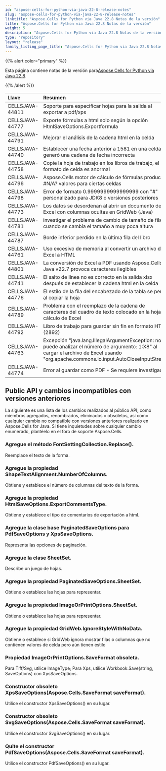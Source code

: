 ```yaml
---
id: "aspose-cells-for-python-via-java-22-8-release-notes"
slug: "aspose-cells-for-python-via-java-22-8-release-notes"
linktitle: "Aspose.Cells for Python via Java 22.8 Notas de la versión"
title: "Aspose.Cells for Python via Java 22.8 Notas de la versión"
weight: 5
description: "Aspose.Cells for Python via Java 22.8 Notas de la versión – the latest updates and fixes."
type: "repository"
layout: "release"
family_listing_page_title: "Aspose.Cells for Python via Java 22.8 Notas de la versión"
---
```

{{% alert color="primary" %}}

 Esta página contiene notas de la versión para[Aspose.Cells for Python via Java 22.8](https://releases.aspose.com/cells/python-java/new-releases/aspose.cells-for-python-via-java-22.8/).

{{% /alert %}}

|**Llave**|**Resumen**|**Categoría**|
|:- |:- |:- |
|CELLSJAVA-44811|Soporte para especificar hojas para la salida al exportar a pdf/xps|
|CELLSJAVA-44777|Exporte fórmulas a html solo según la opción HtmlSaveOptions.Exportformula|
|CELLSJAVA-44791|Mejorar el análisis de la cadena html en la celda|
|CELLSJAVA-44740|Establecer una fecha anterior a 1581 en una celda generó una cadena de fecha incorrecta|
|CELLSJAVA-44758|Copie la hoja de trabajo en los libros de trabajo, el formato de celda es anormal|
|CELLSJAVA-44796|Aspose.Cells motor de cálculo de fórmulas produce ?#N/A? valores para ciertas celdas|
|CELLSJAVA-44798|Error de formato 0.9999999999999999 con "#" personalizado para JDK8 o versiones posteriores|
|CELLSJAVA-44773|Los datos se desordenan al abrir un documento de Excel con columnas ocultas en GridWeb (Java)|
|CELLSJAVA-44781|investigar el problema de cambio de tamaño de fila cuando se cambia el tamaño a muy poca altura|
|CELLSJAVA-44787|Borde inferior perdido en la última fila del libro|
|CELLSJAVA-44761|Uso excesivo de memoria al convertir un archivo de Excel a HTML|
|CELLSJAVA-44801|La conversión de Excel a PDF usando Aspose.Cells for Java v22.7 provoca caracteres ilegibles|
|CELLSJAVA-44741|El salto de línea no es correcto en la salida xlsx después de establecer la cadena html en la celda|
|CELLSJAVA-44776|El estilo de la fila del encabezado de la tabla se perdió al copiar la hoja|
|CELLSJAVA-44789|Problema con el reemplazo de la cadena de caracteres del cuadro de texto colocado en la hoja de cálculo de Excel|
|CELLSJAVA-44792| Libro de trabajo para guardar sin fin en formato HTML (2892)|
|CELLSJAVA-44763|Excepción "java.lang.IllegalArgumentException: no se puede analizar el número de argumento: 1:X8" al cargar el archivo de Excel usando "org.apache.commons.io.input.AutoCloseInputStream"|
|CELLSJAVA-44774|Error al guardar como PDF - Se requiere investigación|

## **Public API y cambios incompatibles con versiones anteriores**

La siguiente es una lista de los cambios realizados al público API, como miembros agregados, renombrados, eliminados o obsoletos, así como cualquier cambio no compatible con versiones anteriores realizado en Aspose.Cells for Java. Si tiene inquietudes sobre cualquier cambio enumerado, plantéelo en el foro de soporte Aspose.Cells.

### **Agregue el método FontSettingCollection.Replace().**

Reemplace el texto de la forma.

### **Agregue la propiedad ShapeTextAlignment.NumberOfColumns.**

Obtiene y establece el número de columnas del texto de la forma.

### **Agregue la propiedad HtmlSaveOptions.ExportCommentsType.**

Obtiene y establece el tipo de comentarios de exportación a html.

### **Agregue la clase base PaginatedSaveOptions para PdfSaveOptions y XpsSaveOptions.**

Representa las opciones de paginación.

### **Agregue la clase SheetSet.**

Describe un juego de hojas.

### **Agregue la propiedad PaginatedSaveOptions.SheetSet.**

Obtiene o establece las hojas para representar.

### **Agregue la propiedad ImageOrPrintOptions.SheetSet.**

Obtiene o establece las hojas para representar.

### **Agregue la propiedad GridWeb.IgnoreStyleWithNoData.**

Obtiene o establece si GridWeb ignora mostrar filas o columnas que no contienen valores de celda pero aún tienen estilo

### **Propiedad ImageOrPrintOptions.SaveFormat obsoleta.**

Para Tiff/Svg, utilice ImageType; Para Xps, utilice Workbook.Save(string, SaveOptions) con XpsSaveOptions.

### **Constructor obsoleto XpsSaveOptions(Aspose.Cells.SaveFormat saveFormat).**

Utilice el constructor XpsSaveOptions() en su lugar.

### **Constructor obsoleto SvgSaveOptions(Aspose.Cells.SaveFormat saveFormat).**

Utilice el constructor SvgSaveOptions() en su lugar.

### **Quite el constructor PdfSaveOptions(Aspose.Cells.SaveFormat saveFormat).**

Utilice el constructor PdfSaveOptions() en su lugar.